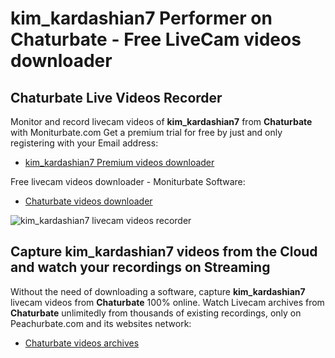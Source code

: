 # kim_kardashian7 Performer on Chaturbate - Free LiveCam videos downloader

## Chaturbate Live Videos Recorder

Monitor and record livecam videos of **kim_kardashian7** from **Chaturbate** with Moniturbate.com
Get a premium trial for free by just and only registering with your Email address:
* [kim_kardashian7 Premium videos downloader](https://moniturbate.com/request-demo-licence-key.html)

Free livecam videos downloader - Moniturbate Software:
* [Chaturbate videos downloader](https://moniturbate.com/moniturbate-download-software.html)

![kim_kardashian7 livecam videos recorder](https://peachurnet.com/templates/moniturbate-software.png)


## Capture kim_kardashian7 videos from the Cloud and watch your recordings on Streaming

Without the need of downloading a software, capture **kim_kardashian7** livecam videos from **Chaturbate** 100% online.
Watch Livecam archives from **Chaturbate** unlimitedly from thousands of existing recordings, only on Peachurbate.com and its websites network:
* [Chaturbate videos archives](https://peachurnet.com/)